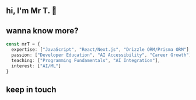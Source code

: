 ## hi, I'm Mr T. 👋

## wanna know more?

```ts
const mrT = {
  expertise: ["JavaScript", "React/Next.js", "Drizzle ORM/Prisma ORM"],
  passion: ["Developer Education", "AI Accessibility", "Career Growth"],
  teaching: ["Programming Fundamentals", "AI Integration"],
  interest: ["AI/ML"]
}
```

## keep in touch
